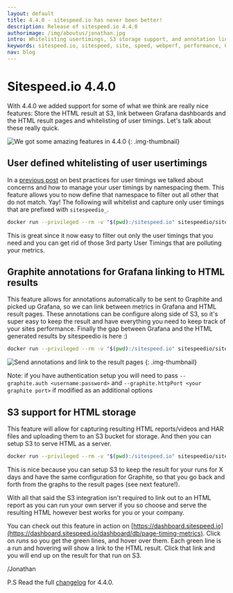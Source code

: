 ```yaml
---
layout: default
title: 4.4.0 - sitespeed.io has never been better!
description: Release of sitespeed.io 4.4.0
authorimage: /img/aboutus/jonathan.jpg
intro: Whitelisting usertimings, S3 storage support, and annotation linking for Grafana to results oh my!
keywords: sitespeed.io, sitespeed, site, speed, webperf, performance, Grafana, S3
nav: blog
---
```


# Sitespeed.io 4.4.0

With 4.4.0 we added support for some of what we think are really nice features: Store the HTML result at S3, link between Grafana dashboards and the HTML result pages and whitelisting of user timings. Let's talk about these really quick.

![We got some amazing features in 4.4.0]({{site.baseurl}}/img/happy.gif)
{: .img-thumbnail}

## User defined whitelisting of  user usertimings

In a [previous post]({{site.baseurl}}/usertimings-best-practices) on best practices for user timings we talked about concerns and how to manage your user timings by namespacing them. This feature
allows you to now define that namespace to filter out all other that do not match. Yay! The following will whitelist and capture only user timings that are prefixed with `sitespeedio_`.

~~~bash
docker run --privileged --rm -v "$(pwd):/sitespeed.io" sitespeedio/sitespeed.io --userTimingWhitelist "^sitespeedio_" https://www.sitespeed.io/
~~~


This is great since it now easy to filter out only the user timings that you need and you can get rid of those 3rd party User Timings that are polluting your metrics.


## Graphite annotations for Grafana linking to HTML results

This feature allows for annotations automatically to be sent to Graphite and picked up Grafana, so we can link between metrics in Grafana and HTML result pages. These annotations can be configure along side of S3, so it's super easy to keep the result and have everything you need to keep track of your sites performance. Finally the gap between Grafana and the HTML generated results by sitespeedio is here :)

~~~bash
docker run --privileged --rm -v "$(pwd):/sitespeed.io" sitespeedio/sitespeed.io -b firefox -n 1 --graphite.host <your graphite host>  --resultBaseURL https://example.yoursite.com https://www.sitespeed.io/
~~~

![Send annotations and link to the result pages]({{site.baseurl}}/img/annotations-example.png)
{: .img-thumbnail}


Note: if you have authentication setup you will need to pass `--graphite.auth <username:password>` and `--graphite.httpPort <your graphite port>` if modified as an additional options

## S3 support for HTML storage

This feature will allow for capturing resulting HTML reports/videos and HAR files and uploading them to an S3 bucket for storage. And then you can setup S3 to serve HTML as a server.


~~~bash
docker run --privileged --rm -v "$(pwd):/sitespeed.io" sitespeedio/sitespeed.io -b firefox -n 1 --graphite.host <location to your graphite instance> --resultBaseURL https://example.yoursite.com --s3.key <insert key here> --s3.secret <insert secret here> --s3.bucketname <insert your bucket name here> https://www.sitespeed.io/
~~~

This is nice because you can setup S3 to keep the result for your runs for X days and have the same configuration for Graphite, so that you go back and forth from the graphs to the result pages (see next feature!).


With all that said the S3 integration
isn't required to link out to an HTML report as you can run your own server if you so choose and serve the resulting HTML however best works for you or your company.

You can check out this feature in action on [https://dashboard.sitespeed.io](https://dashboard.sitespeed.io/dashboard/db/page-timing-metrics). Click on *runs* so you get the green lines, and hover over them. Each green line is a run and hovering will show a link to the HTML result. Click that link and you will end up on the result for that run on S3.

/Jonathan

P.S Read the full [changelog](https://github.com/sitespeedio/sitespeed.io/blob/main/CHANGELOG.md) for 4.4.0.
